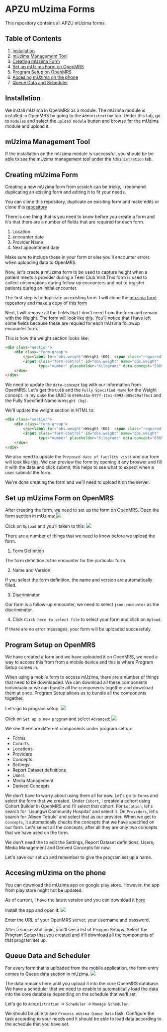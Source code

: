 # APZU mUzima Forms

This repository contains all APZU mUzima forms.

## Table of Contents

1. [Installation](#installation)
2. [mUzima Management Tool](#muzima-management-tool)
3. [Creating mUzima Form](#creating-muzima-form)
4. [Set up mUzima Form on OpenMRS](#set-up-muzima-form-on-openmrs)
5. [Program Setup on OpenMRS](#program-setup-on-openmrs)
6. [Accesing mUzima on the phone](#accesing-muzima-on-the-phone)
7. [Queue Data and Scheduler](#queue-data-and-scheduler)

## Installation

We install mUzima in OpenMRS as a module. The mUzima module is installed in OpenMRS by going to the `Administration` tab. Under this tab, go to `modules` and select the `upload module` button and browse for the mUzima module and upload it.

## mUzima Management Tool

If the installation on the mUzima module is successful, you should be be able to see the mUzima management tool under the `Administration` tab.

## Creating mUzima Form

Creating a new mUzima form from scratch can be tricky, I recomend duplicating an existing form and editing it to fit your needs.

You can clone this repository, duplicate an exisiting form and make edits or clone this [repository](https://github.com/muzima/muzima-form)

There is one thing that is you need to know before you create a form and it's that there are a number of fields that are required for each form.

1. Location
2. encounter date
3. Provider Name
4. Next appointment date

Make sure to include these in your form or else you'll encounter errors when uploading data to OpenMRS.

Now, let's create a mUzima form to be used to capture height when a patient meets a provider during a Teen Club Visit.This form is used to collect observations during follow up encounters and not to register patients during an initial encounter.

The first step is to duplicate an existing form. I will clone the [muzima form](https://github.com/muzima/muzima-form) repository and make a copy of this [form](https://github.com/muzima/muzima-form/blob/master/ScreeningEncounterForm.html)

Next, I will remove all the fields that I don't need from the form and remain with the Weight. The form will look like [this](./step2.html). You'll notice that I have left some fields because these are requied for each mUzima followup encounter form.

This is how the weight section looks like:

```html
<div class="section">
    <div class="form-group">
        </p><label for="obs.weight">Weight (KG)  <span class="required">*</span></label>
        <input class="form-control" id="obs.weight" name="obs.weight"
               type="number" placeholder="Kilograms" data-concept="5089^WEIGHT (KG)^99DCT" required="required">
    </div>
</div>
```

We need to update the `data-concept` tag with our information from OpenMRS. Let's get the `UUID` and the `Fully Specified Name` for the Weight concept.
In my case the UUID is `6569c44a-977f-11e1-8993-905e29aff6c1` and the Fully Specified Name is `Weight (kg)`.

We'll update the weight section in HTML to:

```html
<div class="section">
    <div class="form-group">
        </p><label for="obs.weight">Weight (KG)  <span class="required">*</span></label>
        <input class="form-control" id="obs.weight" name="obs.weight"
               type="number" placeholder="Kilograms" data-concept="6569c44a-977f-11e1-8993-905e29aff6c1^Weight (kg)^99DCT" required="required">
    </div>
</div>
```

We also need to update the `Proposed date of facility visit` and our form will look like [this](./step4.html). We can preview the form by opening it any broswer and fill it with the data and click submit, this helps to see what to expect when a user submits the form.

We're done creating the form and we'll need to upload it on the server.

## Set up mUzima Form on OpenMRS

After creating the form, we need to set up the form on OpenMRS. Open the form section in mUzima:
![](./images/form%20section.png)

Click on `Upload` and you'll taken to this:
![](./images/upload-form.png)

There are a number of things that we need to know before we upload the form.

1. Form Definition

The form definition is the encounter for the particular form.

2. Name and Version

If you select the form definition, the name and version are automatically filled.

3. Discriminator

Our form is a follow-up encounter, we need to select `json-encounter` as the discriminator.

4. Click `Click here to select file` to select your form and click on `Upload`.

If there are no error messages, your form will be uploaded successfuly.

## Program Setup on OpenMRS

We have created a form and we have uploaded it on OpenMRS, we need a way to access this from from a mobile device and this is where Program Setup comes in.

When using a mobile form to access mUzima, there are a number of things that need to be downloaded. We can download all these components individualy or we can bundle all the components together and download them at once. Program Setup allows us to bundle all the components together.

Let's go to program setup:
![](./images/program%20setup.png)

Click on `Set up a new program` and select `Advanced`:
![](./images/program%20setup%201.png)

We see there are different components under program set up:

- Forms
- Cohorts
- Locations
- Providers
- Concepts
- Settings
- Report Dataset definitions
- Users
- Media Management
- Derived Concepts

We don't have to worry about using them all for now. Let's go to `Forms` and select the form that we created. Under `Cohort`, I created a cohort using Cohort Builder in OpenMRS and I'll select that cohort. For `Location`, let's search for 'Lisungwi Community Hospital' and select it. On `Providers`, let's search for 'Absen Tebulo' and select that as our provider. When we get to `Concepts`, it automatically checks the concepts that we have specified on our form. Let's select all the concepts, after all they are only two concepts that we have used on the form.

We don't need the to edit the Settings, Report Dataset definitions, Users, Media Management and Derived Concepts for now.

Let's save our set up and remember to give the program set up a name.

## Accesing mUzima on the phone

You can download the mUzima app on google play store. However, the app from play store might not be updated.

As of current, I have the latest version and you can download it [here](./apk/muzima-android-debug-3.3.2-SNAPSHOT.apk)

Install the app and open it:
![](./images/muzima%20login.jpg)

Enter the URL of your OpenMRS server, your username and password.

After a successful login, you'll see a list of Progam Setups. Select the Program Setup that you created and it'll download all the components of that program set up.

## Queue Data and Scheduler

For every form that is uploaded from the mobile application, the form entry comes to Queue data section in mUzima.
![](./images/queue%20data.png)

The data remains here until you upload it into the core OpenMRS database. We have a scheduler that we need to enable to automatically load the data into the core database depending on the schedule that we'll set.

Let's go to `Administration` -> `Scheduler` -> `Manage Scheduler`.

We should be able to see `Process mUzima Queue Data` task. Configure the task according to your needs and it should be able to load data according to the schedule that you have set.
